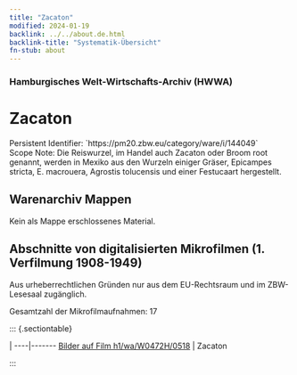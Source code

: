 ```yaml
---
title: "Zacaton"
modified: 2024-01-19
backlink: ../../about.de.html
backlink-title: "Systematik-Übersicht"
fn-stub: about
---
```


### Hamburgisches Welt-Wirtschafts-Archiv (HWWA)

# Zacaton

<div class="hint">Persistent Identifier: `https://pm20.zbw.eu/category/ware/i/144049`</div>

<div class="hint">
Scope Note: Die Reiswurzel, im Handel auch Zacaton oder Broom root genannt, werden in Mexiko aus den Wurzeln einiger Gräser, Epicampes stricta, E. macrouera, Agrostis tolucensis und einer Festucaart hergestellt.
</div>





## Warenarchiv Mappen





Kein als Mappe erschlossenes Material.



<a id="filmsections" />

## Abschnitte von digitalisierten Mikrofilmen (1. Verfilmung 1908-1949)

<p>Aus urheberrechtlichen Gründen nur aus dem EU-Rechtsraum und im ZBW-Lesesaal zugänglich.</p>


<p>Gesamtzahl der Mikrofilmaufnahmen: 17</p>





::: {.sectiontable}

 | 
----|-------
<a class="btn" href="https://pm20.zbw.eu/film/h1/wa/W0472H/0518" rel="nofollow">Bilder auf Film h1/wa/W0472H/0518</a> | Zacaton


:::
















